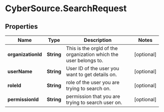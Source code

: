 # CyberSource.SearchRequest

## Properties
Name | Type | Description | Notes
------------ | ------------- | ------------- | -------------
**organizationId** | **String** | This is the orgId of the organization which the user belongs to. | [optional] 
**userName** | **String** | User ID of the user you want to get details on. | [optional] 
**roleId** | **String** | role of the user you are trying to search on. | [optional] 
**permissionId** | **String** | permission that you are trying to search user on. | [optional] 


